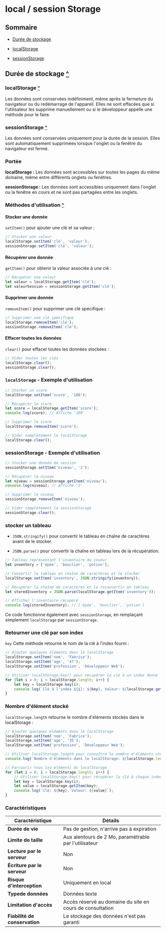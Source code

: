 # local / session Storage

## Sommaire

- [Durée de stockage](#duree-de-stockage)

- [localStorage](#localstorage)

- [sessionStorage](#sessionstorage)

## Durée de stockage [^](#sommaire)

### localStorage [^](#sommaire)

Les données sont conservées indéfiniment, même après la fermeture du navigateur ou du redémarrage de l'appareil. Elles ne sont effacées que si l'utilisateur les supprime manuellement ou si le développeur appelle une méthode pour le faire.

### sessionStorage [^](#sommaire)

Les données sont conservées uniquement pour la durée de la session. Elles sont automatiquement supprimées lorsque l'onglet ou la fenêtre du navigateur est fermé.

### Portée

**localStorage :** Les données sont accessibles sur toutes les pages du même domaine, même entre différents onglets ou fenêtres.

**sessionStorage :** Les données sont accessibles uniquement dans l'onglet ou la fenêtre en cours et ne sont pas partagées entre les onglets.

### Méthodes d'utilisation [^](#sommaire)

#### Stocker une donnée

`setItem()` pour ajouter une clé et sa valeur :

```javascript
// Stocker une valeur
localStorage.setItem('clé', 'valeur');
sessionStorage.setItem('clé', 'valeur');
```

#### Récupérer une donnée

`getItem()` pour obtenir la valeur associée à une clé :

```javascript
// Récupérer une valeur
let valeur = localStorage.getItem('clé');
let valeurSession = sessionStorage.getItem('clé');
```

#### Supprimer une donnée

`removeItem()` pour supprimer une clé spécifique :

```javascript
// Supprimer une clé spécifique
localStorage.removeItem('clé');
sessionStorage.removeItem('clé');
```

#### Effacer toutes les données

`clear()` pour effacer toutes les données stockées :

```javascript
// Vider toutes les clés
localStorage.clear();
sessionStorage.clear();
```

### `localStorage` - Exemple d'utilisation

```javascript
// Stocker un score
localStorage.setItem('score', '100');

// Récupérer le score
let score = localStorage.getItem('score');
console.log(score); // Affiche '100'

// Supprimer le score
localStorage.removeItem('score');

// Vider complètement le localStorage
localStorage.clear();
```

### sessionStorage - Exemple d'utilisation

```javascript
// Stocker une donnée de session
sessionStorage.setItem('niveau', '2');

// Récupérer le niveau
let niveau = sessionStorage.getItem('niveau');
console.log(niveau); // Affiche '2'

// Supprimer le niveau
sessionStorage.removeItem('niveau');

// Vider complètement le sessionStorage
sessionStorage.clear();
```

### stocker un tableau

- `JSON.stringify()` pour convertir le tableau en chaîne de caractères avant de le stocker.

- `JSON.parse()` pour convertir la chaîne en tableau lors de la récupération.

```javascript
// Tableau représentant l'inventaire du joueur
let inventory = ['épée', 'bouclier', 'potion'];

// Convertir le tableau en chaîne de caractères et le stocker
localStorage.setItem('inventory', JSON.stringify(inventory));

// Récupérer la chaîne de caractères et la reconvertir en tableau
let storedInventory = JSON.parse(localStorage.getItem('inventory'));

// Afficher l'inventaire récupéré
console.log(storedInventory); // ['épée', 'bouclier', 'potion']
```

Ce code fonctionne également avec `sessionStorage`, en remplaçant simplement `localStorage` par `sessionStorage`.

### Retourner une clé par son index

`key` Cette méthode retourne le nom de la clé à l'index fourni :

```javascript
// Ajouter quelques éléments dans le localStorage
localStorage.setItem('nom', 'Fabrice');
localStorage.setItem('age', '47');
localStorage.setItem('profession', 'Développeur Web');

// Utiliser localStorage.key() pour récupérer la clé à un index donné
for (let i = 0; i < localStorage.length; i++) {
    let key = localStorage.key(i);
    console.log(`Clé à l'index ${i}: ${key}, Valeur: ${localStorage.getItem(key)}`);
}
```

### Nombre d'élément stocké

`localStorage.length` retourne le nombre d'éléments stockés dans le localStorage :

```javascript
// Ajouter quelques éléments dans le localStorage
localStorage.setItem('nom', 'Fabrice');
localStorage.setItem('age', '35');
localStorage.setItem('profession', 'Développeur Web');

// Utiliser localStorage.length pour connaître le nombre d'éléments stockés
console.log(`Nombre d'éléments dans le localStorage: ${localStorage.length}`);

// Parcourir tous les éléments du localStorage
for (let i = 0; i < localStorage.length; i++) {
    // Utiliser localStorage.key() pour récupérer la clé à chaque index
    let key = localStorage.key(i);
    let value = localStorage.getItem(key);
    console.log(`Clé: ${key}, Valeur: ${value}`);
}
```

### Caractéristiques

| **Caractéristique**          | **Détails**                                              |
|------------------------------|----------------------------------------------------------|
| **Durée de vie**              | Pas de gestion, n'arrive pas à expiration                |
| **Limite de taille**          | Aux alentours de 2 Mo, paramétrable par l'utilisateur    |
| **Lecture par le serveur**    | Non                                                      |
| **Écriture par le serveur**   | Non                                                      |
| **Risque d'interception**     | Uniquement en local                                      |
| **Typede données**            | Données texte |
| **Limitation d'accès** | Accès réservé au domaine du site en cours de consultation |
| **Fiabilité de conservation** | Le stockage des données n'est pas garanti |
